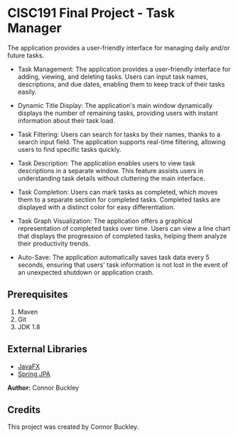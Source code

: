 # CISC191 Final Project - Task Manager
The application provides a user-friendly interface for managing daily and/or future tasks. 

* Task Management: The application provides a user-friendly interface for adding, 
viewing, and deleting tasks. Users can input task names, descriptions, and due dates, 
enabling them to keep track of their tasks easily.

* Dynamic Title Display: The application's main window dynamically displays the number 
of remaining tasks, providing users with instant information about their task load.

* Task Filtering: Users can search for tasks by their names, thanks to a search input 
field. The application supports real-time filtering, allowing users to find specific 
tasks quickly.

* Task Description: The application enables users to view task descriptions in a 
separate window. This feature assists users in understanding task details without 
cluttering the main interface.

* Task Completion: Users can mark tasks as completed, which moves them to a separate 
section for completed tasks. Completed tasks are displayed with a distinct color for 
easy differentiation.

* Task Graph Visualization: The application offers a graphical representation of 
completed tasks over time. Users can view a line chart that displays the progression 
of completed tasks, helping them analyze their productivity trends.

* Auto-Save: The application automatically saves task data every 5 seconds, ensuring 
that users' task information is not lost in the event of an unexpected shutdown or 
application crash.
## Prerequisites
1. Maven
2. Git
3. JDK 1.8

## External Libraries
* [JavaFX](https://openjfx.io/)
* [Spring JPA](https://spring.io/projects/spring-data-jpa)

**Author:** Connor Buckley

## Credits
This project was created by Connor Buckley.

